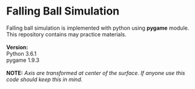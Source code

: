 # Falling Ball Simulation
Falling ball simulation is implemented with python using <strong>pygame</strong> module. This repository contains may practice materials. 
<br><br>
<b>Version:</b> <br>
Python 3.6.1 <br>
pygame 1.9.3 <br>
<br>
<b>NOTE:</b> <i>Axis are transformed at center of the surface. If anyone use this code should keep this in mind.</i>
  
